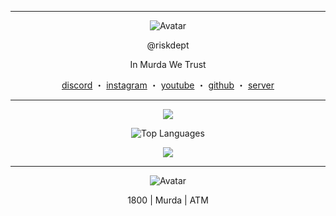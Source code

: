 ------
<p align="center">  
  <img src="https://media2.giphy.com/media/LkKO8NKj5Jw9mAdlUJ/giphy.gif?cid=9b38fe91him685ovr333kk27xl3tim98t4gmtg4qmsbvrj5r&ep=v1_gifs_username&rid=giphy.gif&ct=g" alt="Avatar">
</p>
<p align="center">
    @riskdept
<p align="center">
In Murda We Trust
<p align="center">
</p>
<p align="center">
<a href="https://discord.com/users/1060295121997930677">discord</a>
    ・
    <a href="https://www.instagram.com/rixhoffroute64/">instagram</a>
    ・
    <a href="https://www.youtube.com/@fundsdept">youtube</a>
    ・
    <a href="https://github.com/jaybinballin">github</a>
    ・
    <a href="https://discord.gg/draco">server</a>
</p>

<p align="center">  
  
------  

<p align="center">
  <img src="https://komarev.com/ghpvc/?username=jaybinballin&show_icons=true&theme=midnight-purple&layout=compact"/>
<p align="center">
  <img src="https://github-readme-stats.vercel.app/api/top-langs/?username=jaybinballin&theme=radical" alt="Top Languages"/>
<p align="center">
  <img src="https://github-readme-stats.vercel.app/api?username=jaybinballin&show_icons=true&theme=midnight-purple&layout=compact"/>


------  

<p align="center">  
  <img src="https://media.giphy.com/media/CchzkJJ6UrQmQ/giphy.gif" alt="Avatar">
</p>  
<p align="center">
1800 | Murda | ATM
